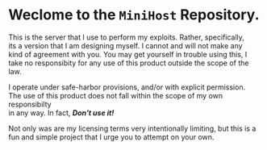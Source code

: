 # Weclome to the `MiniHost` Repository.

 This is the server that I use to perform my exploits. Rather, specifically,    
 its a version that I am designing myself. I cannot and will not make any      
 kind of agreement with you. You may get yourself in trouble using this, I take
 no responsibity for any use of this product outside the scope of the law.     

 I operate under safe-harbor provisions, and/or with explicit permission.     
 The use of this product does not fall within the scope of my own responsibilty     
 in any way. In fact, ***Don't use it!***

 Not only was are my licensing terms very intentionally limiting, but this is a
 fun and simple project that I urge you to attempt on your own.       
